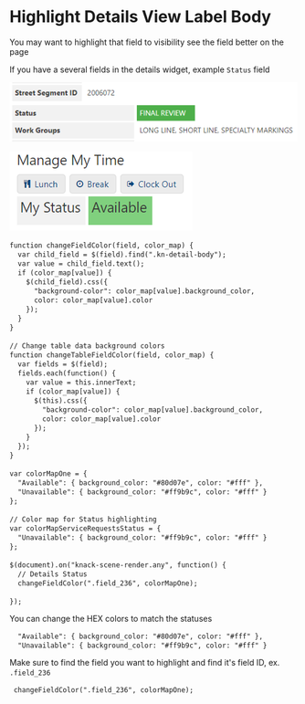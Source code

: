 # Highlight Details View Label Body

You may want to highlight that field to visibility see the field better on the page

If you have a several fields in the details widget, example `Status` field

![In the Signs and Markings Tracker, Work Order Details page](../../.gitbook/assets/image%20%2851%29.png)

![In Parking Enterprise Portal, My Assignments page](../../.gitbook/assets/highlight_details_widget_field.png)

```text
function changeFieldColor(field, color_map) {
  var child_field = $(field).find(".kn-detail-body");
  var value = child_field.text();
  if (color_map[value]) {
    $(child_field).css({
      "background-color": color_map[value].background_color,
      color: color_map[value].color
    });
  }
}

// Change table data background colors 
function changeTableFieldColor(field, color_map) {
  var fields = $(field);
  fields.each(function() {
    var value = this.innerText;
    if (color_map[value]) {
      $(this).css({
        "background-color": color_map[value].background_color,
        color: color_map[value].color
      });
    }
  });
}

var colorMapOne = {
  "Available": { background_color: "#80d07e", color: "#fff" },
  "Unavailable": { background_color: "#ff9b9c", color: "#fff" }
};

// Color map for Status highlighting
var colorMapServiceRequestsStatus = {
  "Unavailable": { background_color: "#ff9b9c", color: "#fff" }
};

$(document).on("knack-scene-render.any", function() {
  // Details Status
  changeFieldColor(".field_236", colorMapOne);

});
```

You can change the HEX colors to match the statuses

```text
  "Available": { background_color: "#80d07e", color: "#fff" },
  "Unavailable": { background_color: "#ff9b9c", color: "#fff" }
```

Make sure to find the field you want to highlight and find it's field ID, ex. `.field_236`

```text
 changeFieldColor(".field_236", colorMapOne);
```



